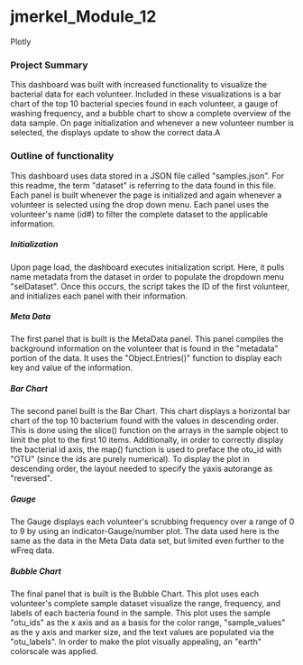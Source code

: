 # jmerkel_Module_12
Plotly

### Project Summary
This dashboard was built with increased functionality to visualize the bacterial data for each volunteer. Included in these visualizations is a bar chart of the top 10 bacterial species found in each volunteer, a gauge of washing frequency, and a bubble chart to show a complete overview of the data sample. On page initialization and whenever a new volunteer number is selected, the displays update to show the correct data.A

### Outline of functionality
This dashboard uses data stored in a JSON file called "samples.json". For this readme, the term "dataset" is referring to the data found in this file. Each panel is built whenever the page is initialized and again whenever a volunteer is selected using the drop down menu. Each panel uses the volunteer's name (id#) to filter the complete dataset to the applicable information.

##### Initialization
Upon page load, the dashboard executes initialization script. Here, it pulls name metadata from the dataset in order to populate the dropdown menu "selDataset". Once this occurs, the script takes the ID of the first volunteer, and initializes each panel with their information.

##### Meta Data
The first panel that is built is the MetaData panel. This panel compiles the background information on the volunteer that is found in the "metadata" portion of the data. It uses the "Object.Entries()" function to display each key and value of the information.

##### Bar Chart
The second panel built is the Bar Chart. This chart displays a horizontal bar chart of the top 10 bacterium found with the values in descending order. This is done using the slice() function on the arrays in the sample object to limit the plot to the first 10 items. Additionally, in order to correctly display the bacterial id axis, the map() function is used to preface the otu_id with "OTU" (since the ids are purely numerical). To display the plot in descending order, the layout needed to specify the yaxis autorange as "reversed".

##### Gauge
The Gauge displays each volunteer's scrubbing frequency over a range of 0 to 9 by using an indicator-Gauge/number plot. The data used here is the same as the data in the Meta Data data set, but limited even further to the wFreq data.

##### Bubble Chart
The final panel that is built is the Bubble Chart. This plot uses each volunteer's complete sample dataset visualize the range, frequency, and labels of each bacteria found in the sample. This plot uses the sample "otu_ids" as the x axis and as a basis for the color range, "sample_values" as the y axis and marker size, and the text values are populated via the "otu_labels". In order to make the plot visually appealing, an "earth" colorscale was applied.
